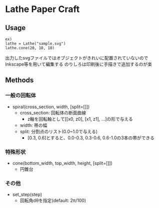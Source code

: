 # Lathe Paper Craft

## Usage
```
ex)
lathe = Lathe("sample.svg")
lathe.cone(20, 10, 10)
```

出力したsvgファイルではオブジェクトがきれいに配置されていないのでInkscape等を用いて編集する
のりしろは印刷後に手描きで追加するのが楽

## Methods
### 一般の回転体
* spiral(cross_section, width, [split=[]])
  * cross_section: 回転体の断面曲線
    * z軸を回転軸として[[x0, z0], [x1, z1], ...]の形で与える
  * width: 帯の幅
  * split: 分割点のリスト(0.0~1.0で与える)
    * [0.3, 0.6]とすると、0.0-0.3, 0.3-0.6, 0.6-1.0の3本の帯ができる
    
### 特殊形状
* cone(bottom_width, top_width, height, [split=[]])
  * 円錐台
  
### その他
* set_step(step)
  * 回転角dθを指定(default: 2π/100)
